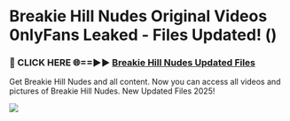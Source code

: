 # Breakie Hill Nudes Original Videos 0nlyFans Leaked - Files Updated! ()

<h3>🔴 CLICK HERE 🌐==►► <a href="https://tinyurl.com/2p9ay9w9" rel="nofollow">Breakie Hill Nudes Updated Files</a></h3>

Get Breakie Hill Nudes and all content. Now you can access all videos and pictures of Breakie Hill Nudes. New Updated Files 2025!

[![](https://i.imgur.com/KQgVmj3.gif)](https://tinyurl.com/2p9ay9w9)
